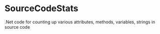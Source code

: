 # SourceCodeStats
.Net code for counting up various attributes, methods, variables, strings in source code

